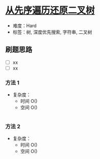 # [从先序遍历还原二叉树](https://leetcode-cn.com/problems/recover-a-tree-from-preorder-traversal/)

- 难度：Hard
- 标签：树, 深度优先搜索, 字符串, 二叉树

## 刷题思路

- [ ] xx
- [ ] xx

### 方法 1

- 复杂度：
    - 时间 O()
    - 空间 O()

``` js

```

### 方法 2

- 复杂度：
    - 时间 O()
    - 空间 O()

``` js

```
